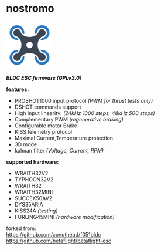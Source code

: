 # nostromo
![quad](icon.png)

***BLDC ESC firmware (GPLv3.0)***

**features:**
  * PROSHOT1000 input protocol *(PWM for thrust tests only)*
  * DSHOT commands support
  * High input linearity:  *(24kHz 1000 steps, 48kHz 500 steps)*
  * Complementary PWM  *(regenerative braking)*
  * Configurable motor Brake
  * KISS telemetry protocol
  * Maximal Current,Temperature protection
  * 3D mode
  * kalman filter *(Voltage, Current, RPM)*

**supported hardware:**
  * WRAITH32V2
  * TYPHOON32V2
  * WRAITH32
  * WRAITH32MINI
  * SUCCEX50AV2
  * DYS35ARIA
  * KISS24A  *(testing)*
  * FURLING45MINI  *(hardware modification)*

forked from: <br/>
<https://github.com/conuthead/f051bldc> <br/>
<https://github.com/betaflight/betaflight-esc> <br/>
